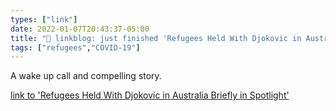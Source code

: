 ```yaml
---
types: ["link"]
date: 2022-01-07T20:43:37-05:00
title: "🔗 linkblog: just finished 'Refugees Held With Djokovic in Australia Briefly in Spotlight'"
tags: ["refugees","COVID-19"]
---
```

A wake up call and compelling story.
 
[link to 'Refugees Held With Djokovic in Australia Briefly in Spotlight'](https://theintercept.com/2022/01/07/novak-djokovic-australia-refugees/)
